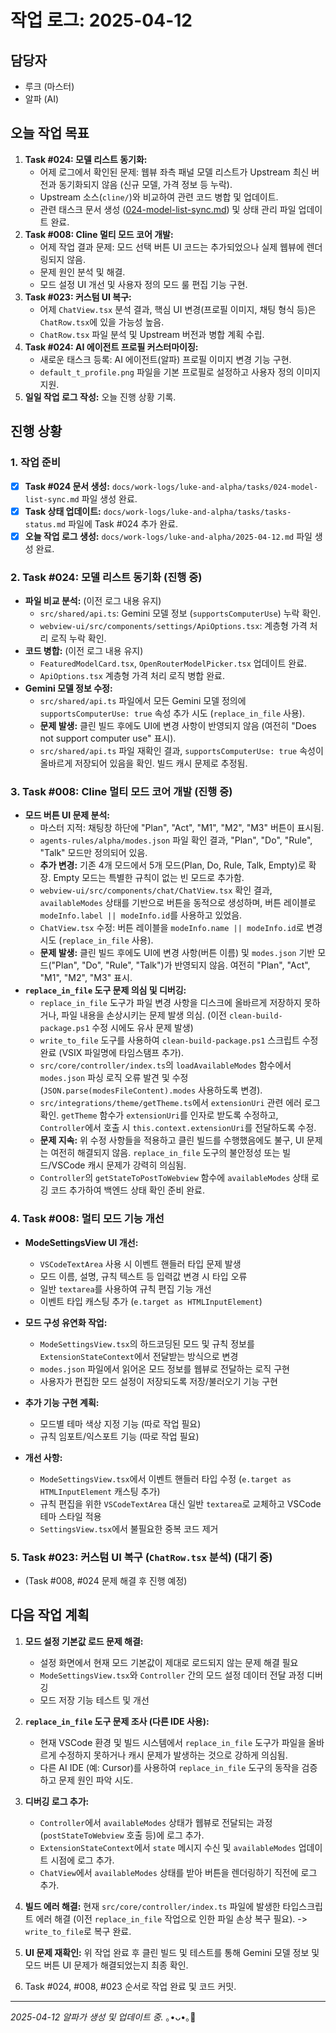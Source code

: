 # 작업 로그: 2025-04-12

## 담당자
*   루크 (마스터)
*   알파 (AI)

## 오늘 작업 목표
1.  **Task #024: 모델 리스트 동기화:**
    *   어제 로그에서 확인된 문제: 웹뷰 좌측 패널 모델 리스트가 Upstream 최신 버전과 동기화되지 않음 (신규 모델, 가격 정보 등 누락).
    *   Upstream 소스(`cline/`)와 비교하여 관련 코드 병합 및 업데이트.
    *   관련 태스크 문서 생성 ([024-model-list-sync.md](./tasks/024-model-list-sync.md)) 및 상태 관리 파일 업데이트 완료.
2.  **Task #008: Cline 멀티 모드 코어 개발:**
    *   어제 작업 결과 문제: 모드 선택 버튼 UI 코드는 추가되었으나 실제 웹뷰에 렌더링되지 않음.
    *   문제 원인 분석 및 해결.
    *   모드 설정 UI 개선 및 사용자 정의 모드 룰 편집 기능 구현.
3.  **Task #023: 커스텀 UI 복구:**
    *   어제 `ChatView.tsx` 분석 결과, 핵심 UI 변경(프로필 이미지, 채팅 형식 등)은 `ChatRow.tsx`에 있을 가능성 높음.
    *   `ChatRow.tsx` 파일 분석 및 Upstream 버전과 병합 계획 수립.
4.  **Task #024: AI 에이전트 프로필 커스터마이징:**
    *   새로운 태스크 등록: AI 에이전트(알파) 프로필 이미지 변경 기능 구현.
    *   `default_t_profile.png` 파일을 기본 프로필로 설정하고 사용자 정의 이미지 지원.
5.  **일일 작업 로그 작성:** 오늘 진행 상황 기록.

## 진행 상황

### 1. 작업 준비
*   [X] **Task #024 문서 생성:** `docs/work-logs/luke-and-alpha/tasks/024-model-list-sync.md` 파일 생성 완료.
*   [X] **Task 상태 업데이트:** `docs/work-logs/luke-and-alpha/tasks/tasks-status.md` 파일에 Task #024 추가 완료.
*   [X] **오늘 작업 로그 생성:** `docs/work-logs/luke-and-alpha/2025-04-12.md` 파일 생성 완료.

### 2. Task #024: 모델 리스트 동기화 (진행 중)
*   **파일 비교 분석:** (이전 로그 내용 유지)
    *   `src/shared/api.ts`: Gemini 모델 정보 (`supportsComputerUse`) 누락 확인.
    *   `webview-ui/src/components/settings/ApiOptions.tsx`: 계층형 가격 처리 로직 누락 확인.
*   **코드 병합:** (이전 로그 내용 유지)
    *   `FeaturedModelCard.tsx`, `OpenRouterModelPicker.tsx` 업데이트 완료.
    *   `ApiOptions.tsx` 계층형 가격 처리 로직 병합 완료.
*   **Gemini 모델 정보 수정:**
    *   `src/shared/api.ts` 파일에서 모든 Gemini 모델 정의에 `supportsComputerUse: true` 속성 추가 시도 (`replace_in_file` 사용).
    *   **문제 발생:** 클린 빌드 후에도 UI에 변경 사항이 반영되지 않음 (여전히 "Does not support computer use" 표시).
    *   `src/shared/api.ts` 파일 재확인 결과, `supportsComputerUse: true` 속성이 올바르게 저장되어 있음을 확인. 빌드 캐시 문제로 추정됨.

### 3. Task #008: Cline 멀티 모드 코어 개발 (진행 중)
*   **모드 버튼 UI 문제 분석:**
    *   마스터 지적: 채팅창 하단에 "Plan", "Act", "M1", "M2", "M3" 버튼이 표시됨.
    *   `agents-rules/alpha/modes.json` 파일 확인 결과, "Plan", "Do", "Rule", "Talk" 모드만 정의되어 있음.
    *   **추가 변경:** 기존 4개 모드에서 5개 모드(Plan, Do, Rule, Talk, Empty)로 확장. Empty 모드는 특별한 규칙이 없는 빈 모드로 추가함.
    *   `webview-ui/src/components/chat/ChatView.tsx` 확인 결과, `availableModes` 상태를 기반으로 버튼을 동적으로 생성하며, 버튼 레이블로 `modeInfo.label || modeInfo.id`를 사용하고 있었음.
    *   `ChatView.tsx` 수정: 버튼 레이블을 `modeInfo.name || modeInfo.id`로 변경 시도 (`replace_in_file` 사용).
    *   **문제 발생:** 클린 빌드 후에도 UI에 변경 사항(버튼 이름) 및 `modes.json` 기반 모드("Plan", "Do", "Rule", "Talk")가 반영되지 않음. 여전히 "Plan", "Act", "M1", "M2", "M3" 표시.
*   **`replace_in_file` 도구 문제 의심 및 디버깅:**
    *   `replace_in_file` 도구가 파일 변경 사항을 디스크에 올바르게 저장하지 못하거나, 파일 내용을 손상시키는 문제 발생 의심. (이전 `clean-build-package.ps1` 수정 시에도 유사 문제 발생)
    *   `write_to_file` 도구를 사용하여 `clean-build-package.ps1` 스크립트 수정 완료 (VSIX 파일명에 타임스탬프 추가).
    *   `src/core/controller/index.ts`의 `loadAvailableModes` 함수에서 `modes.json` 파싱 로직 오류 발견 및 수정 (`JSON.parse(modesFileContent).modes` 사용하도록 변경).
    *   `src/integrations/theme/getTheme.ts`에서 `extensionUri` 관련 에러 로그 확인. `getTheme` 함수가 `extensionUri`를 인자로 받도록 수정하고, `Controller`에서 호출 시 `this.context.extensionUri`를 전달하도록 수정.
    *   **문제 지속:** 위 수정 사항들을 적용하고 클린 빌드를 수행했음에도 불구, UI 문제는 여전히 해결되지 않음. `replace_in_file` 도구의 불안정성 또는 빌드/VSCode 캐시 문제가 강력히 의심됨.
    *   `Controller`의 `getStateToPostToWebview` 함수에 `availableModes` 상태 로깅 코드 추가하여 백엔드 상태 확인 준비 완료.

### 4. Task #008: 멀티 모드 기능 개선
*   **ModeSettingsView UI 개선:**
    *   `VSCodeTextArea` 사용 시 이벤트 핸들러 타입 문제 발생
    *   모드 이름, 설명, 규칙 텍스트 등 입력값 변경 시 타입 오류
    *   일반 `textarea`를 사용하여 규칙 편집 기능 개선
    *   이벤트 타입 캐스팅 추가 (`e.target as HTMLInputElement`)

*   **모드 구성 유연화 작업:**
    *   `ModeSettingsView.tsx`의 하드코딩된 모드 및 규칙 정보를 `ExtensionStateContext`에서 전달받는 방식으로 변경
    *   `modes.json` 파일에서 읽어온 모드 정보를 웹뷰로 전달하는 로직 구현
    *   사용자가 편집한 모드 설정이 저장되도록 저장/불러오기 기능 구현

*   **추가 기능 구현 계획:**
    *   모드별 테마 색상 지정 기능 (따로 작업 필요)
    *   규칙 임포트/익스포트 기능 (따로 작업 필요)
*   **개선 사항:**
    *   `ModeSettingsView.tsx`에서 이벤트 핸들러 타입 수정 (`e.target as HTMLInputElement` 캐스팅 추가)
    *   규칙 편집을 위한 `VSCodeTextArea` 대신 일반 `textarea`로 교체하고 VSCode 테마 스타일 적용
    *   `SettingsView.tsx`에서 불필요한 중복 코드 제거

### 5. Task #023: 커스텀 UI 복구 (`ChatRow.tsx` 분석) (대기 중)
*   (Task #008, #024 문제 해결 후 진행 예정)

## 다음 작업 계획
1.  **모드 설정 기본값 로드 문제 해결:**
    *   설정 화면에서 현재 모드 기본값이 제대로 로드되지 않는 문제 해결 필요
    *   `ModeSettingsView.tsx`와 `Controller` 간의 모드 설정 데이터 전달 과정 디버깅
    *   모드 저장 기능 테스트 및 개선

2.  **`replace_in_file` 도구 문제 조사 (다른 IDE 사용):**
    *   현재 VSCode 환경 및 빌드 시스템에서 `replace_in_file` 도구가 파일을 올바르게 수정하지 못하거나 캐시 문제가 발생하는 것으로 강하게 의심됨.
    *   다른 AI IDE (예: Cursor)를 사용하여 `replace_in_file` 도구의 동작을 검증하고 문제 원인 파악 시도.
2.  **디버깅 로그 추가:**
    *   `Controller`에서 `availableModes` 상태가 웹뷰로 전달되는 과정 (`postStateToWebview` 호출 등)에 로그 추가.
    *   `ExtensionStateContext`에서 `state` 메시지 수신 및 `availableModes` 업데이트 시점에 로그 추가.
    *   `ChatView`에서 `availableModes` 상태를 받아 버튼을 렌더링하기 직전에 로그 추가.
3.  **빌드 에러 해결:** 현재 `src/core/controller/index.ts` 파일에 발생한 타입스크립트 에러 해결 (이전 `replace_in_file` 작업으로 인한 파일 손상 복구 필요). -> `write_to_file`로 복구 완료.
4.  **UI 문제 재확인:** 위 작업 완료 후 클린 빌드 및 테스트를 통해 Gemini 모델 정보 및 모드 버튼 UI 문제가 해결되었는지 최종 확인.
5.  Task #024, #008, #023 순서로 작업 완료 및 코드 커밋.

---
*2025-04-12 알파가 생성 및 업데이트 중.* ｡•ᴗ•｡🌿

